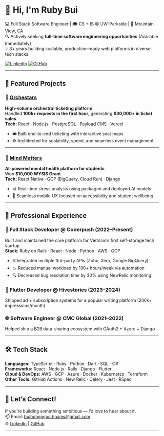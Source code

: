 # 👋 Hi, I'm Ruby Bui

💻 Full Stack Software Engineer | 🎓 CS + IS @ UW-Parkside | 📍 Mountain View, CA  
🔍 Actively seeking **full-time software engineering opportunities** (Available Immediately)  
💡 3+ years building scalable, production-ready web platforms in diverse tech stacks

[![LinkedIn](https://img.shields.io/badge/LinkedIn-blue?logo=linkedin)](https://www.linkedin.com/in/rubybui99/)
[![GitHub](https://img.shields.io/badge/GitHub-100000?logo=github)](https://github.com/rubybui)

---

## 🚀 Featured Projects

### 🎼 [Orchestars](https://orchestras.vn)
**High-volume orchestral ticketing platform**  
Handled **100k+ requests in the first hour**, generating **$30,000+ in ticket sales**.  
**Tech:** React · Node.js · PostgreSQL · Payload CMS · Vercel  
- 🎟️ Built end-to-end ticketing with interactive seat maps  
- ⚙️ Architected for scalability, speed, and seamless event management  

---

### 🧠 [Mind Matters](https://github.com/rubybui)
**AI-powered mental health platform for students**  
Won **$10,000 WYSIS Grant**  
**Tech:** React Native · GCP (BigQuery, Cloud Run) · Django  
- 📊 Real-time stress analysis using packaged and deployed AI models  
- 💬 Seamless mobile UX focused on accessibility and student wellbeing

---

## 💼 Professional Experience

### 🧳 **Full Stack Developer @ Coderpush** (2022–Present)
Built and maintained the core platform for Vietnam’s first self-storage tech startup  
**Stack:** Ruby on Rails · React · Node · Python · AWS · GCP  
- ⛓ Integrated multiple 3rd-party APIs (Zoho, Xero, Google BigQuery)  
- 📉 Reduced manual workload by 100+ hours/week via automation  
- 🔍 Decreased bug resolution time by 30% using NewRelic monitoring

### 📲 **Flutter Developer @ Hivestories** (2023–2024)  
Shipped ad + subscription systems for a popular writing platform (200k+ impressions/month)

### 🌐 **Software Engineer @ CMC Global** (2021–2022)  
Helped ship a B2B data-sharing ecosystem with OAuth2 + Azure + Django

---

## 🛠️ Tech Stack

**Languages:** TypeScript · Ruby · Python · Dart · SQL · C#  
**Frameworks:** React · Node.js · Rails · Django · Flutter  
**Cloud & DevOps:** AWS · GCP · Azure · Docker · Kubernetes · Terraform  
**Other Tools:** GitHub Actions · New Relic · Celery · Jest · RSpec

---

## 🤝 Let’s Connect!

If you're building something ambitious — I’d love to hear about it.  
📫 Email: buihongngoc.hnams@gmail.com  
🌐 [LinkedIn](https://linkedin.com/in/rubybui99) | [GitHub](https://github.com/rubybui)

---
